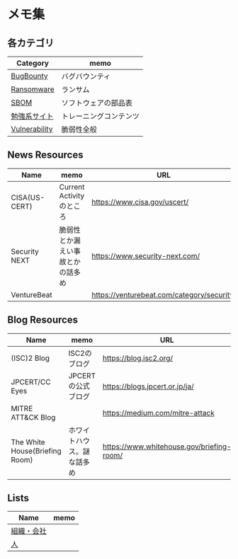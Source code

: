 # メモ集

## 各カテゴリ

|Category|memo|
----|----
|[BugBounty](BugBounty)|バグバウンティ|
|[Ransomware](Ransomware)|ランサム|
|[SBOM](SBOM)|ソフトウェアの部品表|
|[勉強系サイト](Training)|トレーニングコンテンツ|
|[Vulnerability](Vulnerability)|脆弱性全般|

## News Resources

|Name|memo|URL|
----|----|----
|CISA(US-CERT)|Current Activityのところ|https://www.cisa.gov/uscert/|
|Security NEXT|脆弱性とか漏えい事故とかの話多め|https://www.security-next.com/|
|VentureBeat||https://venturebeat.com/category/security/|

## Blog Resources

|Name|memo|URL|
----|----|----
|(ISC)2 Blog|ISC2のブログ|https://blog.isc2.org/|
|JPCERT/CC Eyes|JPCERTの公式ブログ|https://blogs.jpcert.or.jp/ja/|
|MITRE ATT&CK Blog||https://medium.com/mitre-attack|
|The White House(Briefing Room)|ホワイトハウス。謎な話多め|https://www.whitehouse.gov/briefing-room/|


## Lists

|Name|memo|
----|----
|[組織・会社](Organizations)||
|[人](Persons)||
